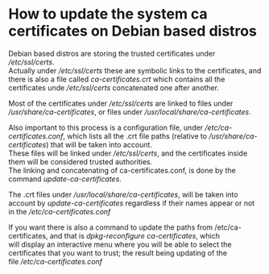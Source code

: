 # How to update the system ca certificates on Debian based distros



Debian based distros are storing the trusted certificates under */etc/ssl/certs*.  
Actually under */etc/ssl/certs* these are symbolic links to the certificates, and there is also a file
called *ca-certificates.crt* which contains all the certificates unde */etc/ssl/certs* concatenated one after another.  

Most of the certificates under */etc/ssl/certs* are linked to files under */usr/share/ca-certificates*, or files under 
*/usr/local/share/ca-certificates*.

Also important to this process is a configuration file, under */etc/ca-certificates.conf*, which lists all the .crt file paths (relative to */usr/share/ca-certificates*) that will be taken into account.  
These files will be linked under */etc/ssl/certs*, and the certificates inside them will be considered trusted authorities.  
The linking and concatenating of ca-certificates.conf, is done by the command *update-ca-certificates*.

The .crt files under */usr/local/share/ca-certificates*, will be taken into account by *update-ca-certificates* regardless if their names
appear or not in the */etc/ca-certificates.conf*

If you want there is also a command to update the paths from /etc/ca-certificates, and that is *dpkg-reconfigure ca-certificates*, which  
will display an interactive menu where you will be able to select the certificates that you want to trust; the result being updating of the   
file */etc/ca-certificates.conf*
